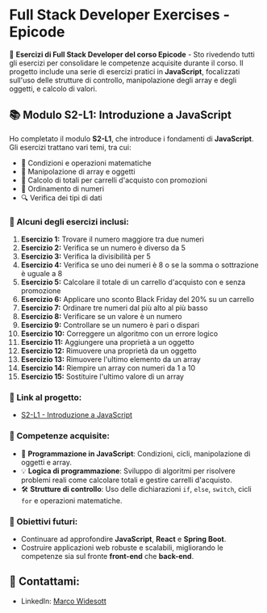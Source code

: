 # Full Stack Developer Exercises - Epicode

🚀 **Esercizi di Full Stack Developer del corso Epicode** - Sto rivedendo tutti gli esercizi per consolidare le competenze acquisite durante il corso. Il progetto include una serie di esercizi pratici in **JavaScript**, focalizzati sull'uso delle strutture di controllo, manipolazione degli array e degli oggetti, e calcolo di valori.

## 📚 Modulo S2-L1: Introduzione a JavaScript

Ho completato il modulo **S2-L1**, che introduce i fondamenti di **JavaScript**. Gli esercizi trattano vari temi, tra cui:
- 🧮 Condizioni e operazioni matematiche
- 🔢 Manipolazione di array e oggetti
- 🛒 Calcolo di totali per carrelli d'acquisto con promozioni
- 🔄 Ordinamento di numeri
- 🔍 Verifica dei tipi di dati

### 🚀 Alcuni degli esercizi inclusi:
1. **Esercizio 1:** Trovare il numero maggiore tra due numeri
2. **Esercizio 2:** Verifica se un numero è diverso da 5
3. **Esercizio 3:** Verifica la divisibilità per 5
4. **Esercizio 4:** Verifica se uno dei numeri è 8 o se la somma o sottrazione è uguale a 8
5. **Esercizio 5:** Calcolare il totale di un carrello d'acquisto con e senza promozione
6. **Esercizio 6:** Applicare uno sconto Black Friday del 20% su un carrello
7. **Esercizio 7:** Ordinare tre numeri dal più alto al più basso
8. **Esercizio 8:** Verificare se un valore è un numero
9. **Esercizio 9:** Controllare se un numero è pari o dispari
10. **Esercizio 10:** Correggere un algoritmo con un errore logico
11. **Esercizio 11:** Aggiungere una proprietà a un oggetto
12. **Esercizio 12:** Rimuovere una proprietà da un oggetto
13. **Esercizio 13:** Rimuovere l'ultimo elemento da un array
14. **Esercizio 14:** Riempire un array con numeri da 1 a 10
15. **Esercizio 15:** Sostituire l'ultimo valore di un array

### 🔗 Link al progetto:
- [S2-L1 - Introduzione a JavaScript](https://github.com/Wide97/S2-L2)

### 📖 Competenze acquisite:
- 🤖 **Programmazione in JavaScript**: Condizioni, cicli, manipolazione di oggetti e array.
- 💡 **Logica di programmazione**: Sviluppo di algoritmi per risolvere problemi reali come calcolare totali e gestire carrelli d'acquisto.
- 🛠 **Strutture di controllo**: Uso delle dichiarazioni `if`, `else`, `switch`, cicli `for` e operazioni matematiche.

### 🎯 Obiettivi futuri:
- Continuare ad approfondire **JavaScript**, **React** e **Spring Boot**.
- Costruire applicazioni web robuste e scalabili, migliorando le competenze sia sul fronte **front-end** che **back-end**.

## 💬 Contattami:
- LinkedIn: [Marco Widesott](https://www.linkedin.com/in/marco-widesott-6187291b8/)
